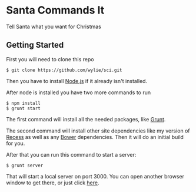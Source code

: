 # Santa Commands It


Tell Santa what you want for Christmas

## Getting Started

First you will need to clone this repo

``` shell
$ git clone https://github.com/wylie/sci.git
```

Then you have to install [Node.js](http://nodejs.org) if it already isn't installed.

After node is installed you have two more commands to run

```shell
$ npm install
$ grunt start
```

The first command will install all the needed packages, like [Grunt](http://gruntjs.com).

The second command will install other site dependencies like my version of [Recess](https://github.com/wylie/recess.git) as well as any [Bower](http://bower.io) dependencies. Then it will do an initial build for you.

After that you can run this command to start a server:
```shell
$ grunt server
```

That will start a local server on port 3000. You can open another browser window to get there, or just click [here](http://localhost:3000).
